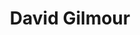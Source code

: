 ---
title: "David Gilmour"
summary: "David Gilmour was born on 6th March 1946 in Cambridge, the second child of Douglas Gilmour, a senior lecturer in Zoology at the University and Sylvia, a teacher. Best known as guitarist, vocalist and writer with , he is also renowned for solo work and collaborations with other artists including , , and . In June 20, 2019, Gilmour sold the majority of his guitars which he had accumulated over the years since the 60´s. Including many of that was used on landmark Pink Floyd albums including his fabled Black Stratocaster. All 126 guitars listed was sold for $21.5 million which was donated to ClientEarth organisation."
image: "david-gilmour.jpg"
apple_music_artist_url: "https://music.apple.com/gb/artist/david-gilmour/638538"
---